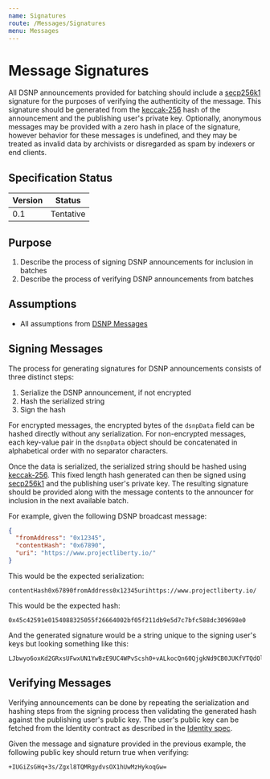 ```yaml
---
name: Signatures
route: /Messages/Signatures
menu: Messages
---
```


# Message Signatures

All DSNP announcements provided for batching should include a [secp256k1](https://google.com/search?hl=en&q=secp256k1) signature for the purposes of verifying the authenticity of the message.
This signature should be generated from the [keccak-256](https://en.wikipedia.org/wiki/SHA-3) hash of the announcement and the publishing user's private key.
Optionally, anonymous messages may be provided with a zero hash in place of the signature, however behavior for these messages is undefined, and they may be treated as invalid data by archivists or disregarded as spam by indexers or end clients.

## Specification Status

| Version | Status |
---------- | ---------
| 0.1     | Tentative |

## Purpose
1. Describe the process of signing DSNP announcements for inclusion in batches
1. Describe the process of verifying DSNP announcements from batches

## Assumptions
* All assumptions from [DSNP Messages](/Messages/Overview)

## Signing Messages

The process for generating signatures for DSNP announcements consists of three distinct steps:

1. Serialize the DSNP announcement, if not encrypted
1. Hash the serialized string
1. Sign the hash

For encrypted messages, the encrypted bytes of the `dsnpData` field can be hashed directly without any serialization.
For non-encrypted messages, each key-value pair in the `dsnpData` object should be concatenated in alphabetical order with no separator characters.

Once the data is serialized, the serialized string should be hashed using [keccak-256](https://en.wikipedia.org/wiki/SHA-3).
This fixed length hash generated can then be signed using [secp256k1](https://google.com/search?hl=en&q=secp256k1) and the publishing user's private key.
The resulting signature should be provided along with the message contents to the announcer for inclusion in the next available batch.

For example, given the following DSNP broadcast message:

```json
{
  "fromAddress": "0x12345",
  "contentHash": "0x67890",
  "uri": "https://www.projectliberty.io/"
}
```

This would be the expected serialization:

```
contentHash0x67890fromAddress0x12345urihttps://www.projectliberty.io/
```

This would be the expected hash:

```
0x45c42591e0154088325055f26664002bf05f211db9e5d7c7bfc588dc309698e0
```

And the generated signature would be a string unique to the signing user's keys but looking something like this:

```
LJbwyo6oxKd2GRxsUFwxUN1YwBzE9UC4WPvScsh0+vALkocQn60QjgkNd9CB0JUKfVTQdOlTm5gzaengzgmhDw==
```

## Verifying Messages

Verifying announcements can be done by repeating the serialization and hashing steps from the signing process then validating the generated hash against the publishing user's public key.
The user's public key can be fetched from the Identity contract as described in the [Identity spec](/Identity/Overview).

Given the message and signature provided in the previous example, the following public key should return true when verifying:

```
+IUGiZsGHq+3s/Zgxl8TQMRgydvsOX1hUwMzHykoqGw=
```
